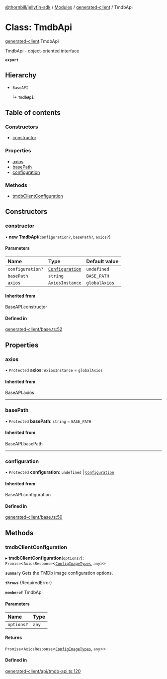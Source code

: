 [@thornbill/jellyfin-sdk](../README.md) / [Modules](../modules.md) / [generated-client](../modules/generated_client.md) / TmdbApi

# Class: TmdbApi

[generated-client](../modules/generated_client.md).TmdbApi

TmdbApi - object-oriented interface

**`export`**

## Hierarchy

- `BaseAPI`

  ↳ **`TmdbApi`**

## Table of contents

### Constructors

- [constructor](generated_client.TmdbApi.md#constructor)

### Properties

- [axios](generated_client.TmdbApi.md#axios)
- [basePath](generated_client.TmdbApi.md#basepath)
- [configuration](generated_client.TmdbApi.md#configuration)

### Methods

- [tmdbClientConfiguration](generated_client.TmdbApi.md#tmdbclientconfiguration)

## Constructors

### constructor

• **new TmdbApi**(`configuration?`, `basePath?`, `axios?`)

#### Parameters

| Name | Type | Default value |
| :------ | :------ | :------ |
| `configuration?` | [`Configuration`](generated_client.Configuration.md) | `undefined` |
| `basePath` | `string` | `BASE_PATH` |
| `axios` | `AxiosInstance` | `globalAxios` |

#### Inherited from

BaseAPI.constructor

#### Defined in

[generated-client/base.ts:52](https://github.com/thornbill/jellyfin-sdk-typescript/blob/3ae780a/src/generated-client/base.ts#L52)

## Properties

### axios

• `Protected` **axios**: `AxiosInstance` = `globalAxios`

#### Inherited from

BaseAPI.axios

___

### basePath

• `Protected` **basePath**: `string` = `BASE_PATH`

#### Inherited from

BaseAPI.basePath

___

### configuration

• `Protected` **configuration**: `undefined` \| [`Configuration`](generated_client.Configuration.md)

#### Inherited from

BaseAPI.configuration

#### Defined in

[generated-client/base.ts:50](https://github.com/thornbill/jellyfin-sdk-typescript/blob/3ae780a/src/generated-client/base.ts#L50)

## Methods

### tmdbClientConfiguration

▸ **tmdbClientConfiguration**(`options?`): `Promise`<`AxiosResponse`<[`ConfigImageTypes`](../interfaces/generated_client.ConfigImageTypes.md), `any`\>\>

**`summary`** Gets the TMDb image configuration options.

**`throws`** {RequiredError}

**`memberof`** TmdbApi

#### Parameters

| Name | Type |
| :------ | :------ |
| `options?` | `any` |

#### Returns

`Promise`<`AxiosResponse`<[`ConfigImageTypes`](../interfaces/generated_client.ConfigImageTypes.md), `any`\>\>

#### Defined in

[generated-client/api/tmdb-api.ts:120](https://github.com/thornbill/jellyfin-sdk-typescript/blob/3ae780a/src/generated-client/api/tmdb-api.ts#L120)
